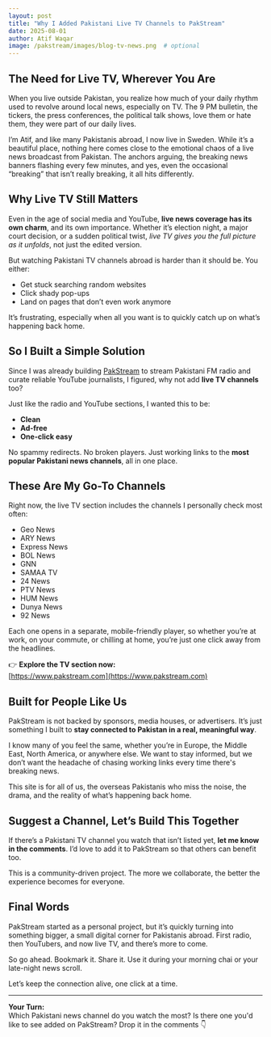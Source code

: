```yaml
---
layout: post
title: "Why I Added Pakistani Live TV Channels to PakStream"
date: 2025-08-01
author: Atif Waqar
image: /pakstream/images/blog-tv-news.png  # optional
---
```


## The Need for Live TV, Wherever You Are

When you live outside Pakistan, you realize how much of your daily rhythm used to revolve around local news, especially on TV. The 9 PM bulletin, the tickers, the press conferences, the political talk shows, love them or hate them, they were part of our daily lives.

I’m Atif, and like many Pakistanis abroad, I now live in Sweden. While it’s a beautiful place, nothing here comes close to the emotional chaos of a live news broadcast from Pakistan. The anchors arguing, the breaking news banners flashing every few minutes, and yes, even the occasional “breaking” that isn’t really breaking, it all hits differently.

## Why Live TV Still Matters

Even in the age of social media and YouTube, **live news coverage has its own charm**, and its own importance. Whether it’s election night, a major court decision, or a sudden political twist, *live TV gives you the full picture as it unfolds*, not just the edited version.

But watching Pakistani TV channels abroad is harder than it should be. You either:

- Get stuck searching random websites  
- Click shady pop-ups  
- Land on pages that don’t even work anymore

It’s frustrating, especially when all you want is to quickly catch up on what’s happening back home.

## So I Built a Simple Solution

Since I was already building [PakStream](https://www.pakstream.com) to stream Pakistani FM radio and curate reliable YouTube journalists, I figured, why not add **live TV channels** too?

Just like the radio and YouTube sections, I wanted this to be:

- **Clean**  
- **Ad-free**  
- **One-click easy**  

No spammy redirects. No broken players. Just working links to the **most popular Pakistani news channels**, all in one place.

## These Are My Go-To Channels

Right now, the live TV section includes the channels I personally check most often:

- Geo News  
- ARY News  
- Express News  
- BOL News  
- GNN  
- SAMAA TV  
- 24 News  
- PTV News  
- HUM News  
- Dunya News  
- 92 News  

Each one opens in a separate, mobile-friendly player, so whether you’re at work, on your commute, or chilling at home, you’re just one click away from the headlines.

👉 **Explore the TV section now:**  
[https://www.pakstream.com](https://www.pakstream.com)

## Built for People Like Us

PakStream is not backed by sponsors, media houses, or advertisers. It’s just something I built to **stay connected to Pakistan in a real, meaningful way**.

I know many of you feel the same, whether you’re in Europe, the Middle East, North America, or anywhere else. We want to stay informed, but we don’t want the headache of chasing working links every time there's breaking news.

This site is for all of us, the overseas Pakistanis who miss the noise, the drama, and the reality of what’s happening back home.

## Suggest a Channel, Let’s Build This Together

If there’s a Pakistani TV channel you watch that isn’t listed yet, **let me know in the comments**. I’d love to add it to PakStream so that others can benefit too.

This is a community-driven project. The more we collaborate, the better the experience becomes for everyone.

## Final Words

PakStream started as a personal project, but it’s quickly turning into something bigger, a small digital corner for Pakistanis abroad. First radio, then YouTubers, and now live TV, and there’s more to come.

So go ahead. Bookmark it. Share it. Use it during your morning chai or your late-night news scroll.

Let’s keep the connection alive, one click at a time.

---

**Your Turn:**  
Which Pakistani news channel do you watch the most? Is there one you'd like to see added on PakStream? Drop it in the comments 👇
